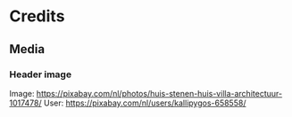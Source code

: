 # Credits

## Media

### Header image

Image: https://pixabay.com/nl/photos/huis-stenen-huis-villa-architectuur-1017478/
User: https://pixabay.com/nl/users/kallipygos-658558/
